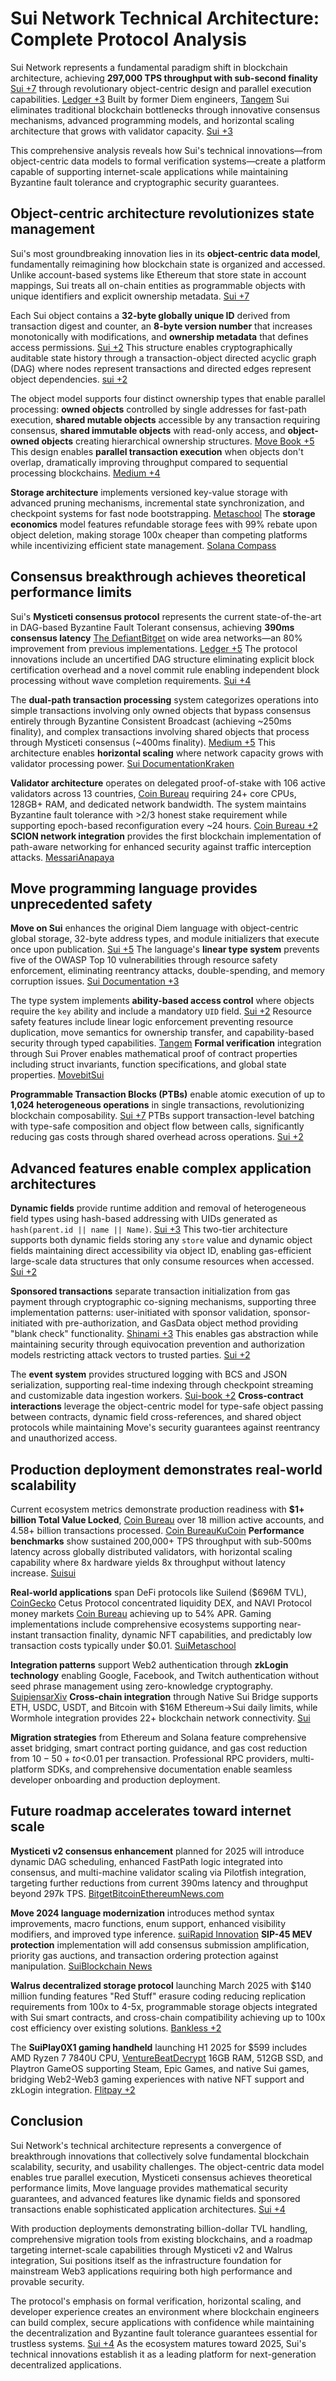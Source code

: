 # Sui Network Technical Architecture: Complete Protocol Analysis

Sui Network represents a fundamental paradigm shift in blockchain architecture, achieving **297,000 TPS throughput with sub-second finality** [Sui +7](https://blog.sui.io/sui-performance-update/) through revolutionary object-centric design and parallel execution capabilities. [Ledger +3](https://www.ledger.com/academy/what-is-sui) Built by former Diem engineers, [Tangem](https://tangem.com/en/blog/post/sui-blockchain/) Sui eliminates traditional blockchain bottlenecks through innovative consensus mechanisms, advanced programming models, and horizontal scaling architecture that grows with validator capacity. [Sui +3](https://blog.sui.io/programmable-transaction-blocks-explained/)

This comprehensive analysis reveals how Sui's technical innovations—from object-centric data models to formal verification systems—create a platform capable of supporting internet-scale applications while maintaining Byzantine fault tolerance and cryptographic security guarantees.

## Object-centric architecture revolutionizes state management

Sui's most groundbreaking innovation lies in its **object-centric data model**, fundamentally reimagining how blockchain state is organized and accessed. Unlike account-based systems like Ethereum that store state in account mappings, Sui treats all on-chain entities as programmable objects with unique identifiers and explicit ownership metadata. [Sui +7](https://blog.sui.io/programmable-transaction-blocks-explained/)

Each Sui object contains a **32-byte globally unique ID** derived from transaction digest and counter, an **8-byte version number** that increases monotonically with modifications, and **ownership metadata** that defines access permissions. [Sui +2](https://docs.sui.io/concepts/object-model) This structure enables cryptographically auditable state history through a transaction-object directed acyclic graph (DAG) where nodes represent transactions and directed edges represent object dependencies. [sui +2](https://docs.sui.io/concepts/object-model)

The object model supports four distinct ownership types that enable parallel processing: **owned objects** controlled by single addresses for fast-path execution, **shared mutable objects** accessible by any transaction requiring consensus, **shared immutable objects** with read-only access, and **object-owned objects** creating hierarchical ownership structures. [Move Book +5](https://move-book.com/object/ownership.html) This design enables **parallel transaction execution** when objects don't overlap, dramatically improving throughput compared to sequential processing blockchains. [Medium +4](https://medium.com/luganodes/a-glance-into-suis-object-centric-data-model-475db3deac9d)

**Storage architecture** implements versioned key-value storage with advanced pruning mechanisms, incremental state synchronization, and checkpoint systems for fast node bootstrapping. [Metaschool](https://metaschool.so/articles/build-on-sui-blockchain) The **storage economics** model features refundable storage fees with 99% rebate upon object deletion, making storage 100x cheaper than competing platforms while incentivizing efficient state management. [Solana Compass](https://solanacompass.com/learn/Lightspeed/suis-move-a-new-blockchain-programming-paradigm-sam-blackshear-evan-cheng)

## Consensus breakthrough achieves theoretical performance limits

Sui's **Mysticeti consensus protocol** represents the current state-of-the-art in DAG-based Byzantine Fault Tolerant consensus, achieving **390ms consensus latency** [The Defiant](https://thedefiant.io/news/blockchains/sui-network-launches-mysticeti-upgrade-achieves-80-faster-consensus-p50-400ms)[Bitget](https://www.bitgetapp.com/news/detail/12560604012311) on wide area networks—an 80% improvement from previous implementations. [Ledger +5](https://www.ledger.com/academy/what-is-sui) The protocol innovations include an uncertified DAG structure eliminating explicit block certification overhead and a novel commit rule enabling independent block processing without wave completion requirements. [Sui +4](https://docs.sui.io/concepts/sui-architecture/consensus)

The **dual-path transaction processing** system categorizes operations into simple transactions involving only owned objects that bypass consensus entirely through Byzantine Consistent Broadcast (achieving ~250ms finality), and complex transactions involving shared objects that process through Mysticeti consensus (~400ms finality). [Medium +5](https://medium.com/luganodes/a-glance-into-suis-object-centric-data-model-475db3deac9d) This architecture enables **horizontal scaling** where network capacity grows with validator processing power. [Sui Documentation](https://docs.sui.io/)[Kraken](https://www.kraken.com/learn/what-is-sui-network-sui)

**Validator architecture** operates on delegated proof-of-stake with 106 active validators across 13 countries, [Coin Bureau](https://coinbureau.com/review/sui-review/) requiring 24+ core CPUs, 128GB+ RAM, and dedicated network bandwidth. The system maintains Byzantine fault tolerance with >2/3 honest stake requirement while supporting epoch-based reconfiguration every ~24 hours. [Coin Bureau +2](https://coinbureau.com/review/sui-review/) **SCION network integration** provides the first blockchain implementation of path-aware networking for enhanced security against traffic interception attacks. [Messari](https://messari.io/project/sui)[Anapaya](https://www.anapaya.net/news/sui-blockchain-leverages-scion-for-resilient-validator-node-connectivity)

## Move programming language provides unprecedented safety

**Move on Sui** enhances the original Diem language with object-centric global storage, 32-byte address types, and module initializers that execute once upon publication. [Sui +5](https://blog.sui.io/programmable-transaction-blocks-explained/) The language's **linear type system** prevents five of the OWASP Top 10 vulnerabilities through resource safety enforcement, eliminating reentrancy attacks, double-spending, and memory corruption issues. [Sui Documentation +3](https://docs.sui.io/)

The type system implements **ability-based access control** where objects require the `key` ability and include a mandatory `UID` field. [Sui +2](https://sui.peera.ai/articles/3-0x69e980ba502498b15fce2237559c45e9cc4d3b09b58300072678235b7519aaf1/object-ownership-in-sui-move-owned-shared-and-immutable-objects) Resource safety features include linear logic enforcement preventing resource duplication, move semantics for ownership transfer, and capability-based security through typed capabilities. [Tangem](https://tangem.com/en/blog/post/sui-blockchain/) **Formal verification** integration through Sui Prover enables mathematical proof of contract properties including struct invariants, function specifications, and global state properties. [Movebit](https://www.movebit.xyz/blog/post/Move-Prover-Tutorial.html)[Sui](https://blog.sui.io/asymptotic-move-prover-formal-verification/)

**Programmable Transaction Blocks (PTBs)** enable atomic execution of up to **1,024 heterogeneous operations** in single transactions, revolutionizing blockchain composability. [Sui +7](https://blog.sui.io/sui-performance-update/) PTBs support transaction-level batching with type-safe composition and object flow between calls, significantly reducing gas costs through shared overhead across operations. [Sui +2](https://blog.sui.io/programmable-transaction-blocks-explained/)

## Advanced features enable complex application architectures

**Dynamic fields** provide runtime addition and removal of heterogeneous field types using hash-based addressing with UIDs generated as `hash(parent.id || name || Name)`. [Sui +3](https://docs.sui.io/concepts/dynamic-fields) This two-tier architecture supports both dynamic fields storing any `store` value and dynamic object fields maintaining direct accessibility via object ID, enabling gas-efficient large-scale data structures that only consume resources when accessed. [Sui +2](https://docs.sui.io/references/sui-api/sui-graphql/reference/types/objects/dynamic-field)

**Sponsored transactions** separate transaction initialization from gas payment through cryptographic co-signing mechanisms, supporting three implementation patterns: user-initiated with sponsor validation, sponsor-initiated with pre-authorization, and GasData object method providing "blank check" functionality. [Shinami +3](https://docs.shinami.com/docs/gas-station-guide) This enables gas abstraction while maintaining security through equivocation prevention and authorization models restricting attack vectors to trusted parties. [Sui +2](https://docs.sui.io/concepts/transactions/sponsored-transactions)

The **event system** provides structured logging with BCS and JSON serialization, supporting real-time indexing through checkpoint streaming and customizable data ingestion workers. [Sui-book +2](https://intro.sui-book.com/unit-two/lessons/7_events.html) **Cross-contract interactions** leverage the object-centric model for type-safe object passing between contracts, dynamic field cross-references, and shared object protocols while maintaining Move's security guarantees against reentrancy and unauthorized access.

## Production deployment demonstrates real-world scalability

Current ecosystem metrics demonstrate production readiness with **$1+ billion Total Value Locked**, [Coin Bureau](https://coinbureau.com/review/sui-review/) over 18 million active accounts, and 4.58+ billion transactions processed. [Coin Bureau](https://coinbureau.com/review/sui-review/)[KuCoin](https://www.kucoin.com/blog/top-projects-in-sui-network-ecosystem) **Performance benchmarks** show sustained 200,000+ TPS throughput with sub-500ms latency across globally distributed validators, with horizontal scaling capability where 8x hardware yields 8x throughput without latency increase. [Sui](https://docs.sui.io/concepts/sui-architecture/consensus)[sui](https://docs.sui.io/concepts/sui-architecture/consensus)

**Real-world applications** span DeFi protocols like Suilend ($696M TVL), [CoinGecko](https://www.coingecko.com/learn/sui-blockchain-crypto) Cetus Protocol concentrated liquidity DEX, and NAVI Protocol money markets [Coin Bureau](https://coinbureau.com/review/sui-review/) achieving up to 54% APR. Gaming implementations include comprehensive ecosystems supporting near-instant transaction finality, dynamic NFT capabilities, and predictably low transaction costs typically under $0.01. [Sui](https://sui.io/intro-to-sui)[Metaschool](https://metaschool.so/articles/build-on-sui-blockchain)

**Integration patterns** support Web2 authentication through **zkLogin technology** enabling Google, Facebook, and Twitch authentication without seed phrase management using zero-knowledge cryptography. [Suipiens](https://suipiens.com/blog/suis-zklogin-bridging-web2-to-blockchain/)[arXiv](https://arxiv.org/abs/2404.03845) **Cross-chain integration** through Native Sui Bridge supports ETH, USDC, USDT, and Bitcoin with $16M Ethereum→Sui daily limits, while Wormhole integration provides 22+ blockchain network connectivity. [Sui](https://docs.sui.io/concepts/tokenomics/sui-bridging)

**Migration strategies** from Ethereum and Solana feature comprehensive asset bridging, smart contract porting guidance, and gas cost reduction from $10-50+ to <$0.01 per transaction. Professional RPC providers, multi-platform SDKs, and comprehensive documentation enable seamless developer onboarding and production deployment.

## Future roadmap accelerates toward internet scale

**Mysticeti v2 consensus enhancement** planned for 2025 will introduce dynamic DAG scheduling, enhanced FastPath logic integrated into consensus, and multi-machine validator scaling via Pilotfish integration, targeting further reductions from current 390ms latency and throughput beyond 297k TPS. [Bitget](https://www.bitget.com/news/detail/12560604518577)[BitcoinEthereumNews.com](https://bitcoinethereumnews.com/blockchain/the-sui-mysticeti-upgrade-explained-a-new-era-of-blockchain-consensus-coincu/)

**Move 2024 language modernization** introduces method syntax improvements, macro functions, enum support, enhanced visibility modifiers, and improved type inference. [sui](https://forums.sui.io/t/sui-developer-roadmap-2024/45229)[Rapid Innovation](https://www.rapidinnovation.io/post/create-smart-contract-sui) **SIP-45 MEV protection** implementation will add consensus submission amplification, priority gas auctions, and transaction ordering protection against manipulation. [Sui](https://blog.sui.io/mev-on-sui-current-state/)[Blockchain News](https://blockchain.news/news/exploring-mev-dynamics-on-sui-innovations-future-directions)

**Walrus decentralized storage protocol** launching March 2025 with $140 million funding features "Red Stuff" erasure coding reducing replication requirements from 100x to 4-5x, programmable storage objects integrated with Sui smart contracts, and cross-chain compatibility achieving up to 100x cost efficiency over existing solutions. [Bankless +2](https://www.bankless.com/read/whats-next-for-sui-in-2025)

The **SuiPlay0X1 gaming handheld** launching H1 2025 for $599 includes AMD Ryzen 7 7840U CPU, [VentureBeat](https://venturebeat.com/games/mysten-labs-unveils-specs-for-suiplay0x1-web3-gaming-handheld/)[Decrypt](https://decrypt.co/247520/suiplay0x1-crypto-gaming-handheld-price-specs-revealed-for-2025-release) 16GB RAM, 512GB SSD, and Playtron GameOS supporting Steam, Epic Games, and native Sui games, bridging Web2-Web3 gaming experiences with native NFT support and zkLogin integration. [Flitpay +2](https://www.flitpay.com/blog/sui-crypto-price-prediction)

## Conclusion

Sui Network's technical architecture represents a convergence of breakthrough innovations that collectively solve fundamental blockchain scalability, security, and usability challenges. The object-centric data model enables true parallel execution, Mysticeti consensus achieves theoretical performance limits, Move language provides mathematical security guarantees, and advanced features like dynamic fields and sponsored transactions enable sophisticated application architectures. [Sui +4](https://blog.sui.io/programmable-transaction-blocks-explained/)

With production deployments demonstrating billion-dollar TVL handling, comprehensive migration tools from existing blockchains, and a roadmap targeting internet-scale capabilities through Mysticeti v2 and Walrus integration, Sui positions itself as the infrastructure foundation for mainstream Web3 applications requiring both high performance and provable security.

The protocol's emphasis on formal verification, horizontal scaling, and developer experience creates an environment where blockchain engineers can build complex, secure applications with confidence while maintaining the decentralization and Byzantine fault tolerance guarantees essential for trustless systems. [Sui +4](https://blog.sui.io/programmable-transaction-blocks-explained/) As the ecosystem matures toward 2025, Sui's technical innovations establish it as a leading platform for next-generation decentralized applications.